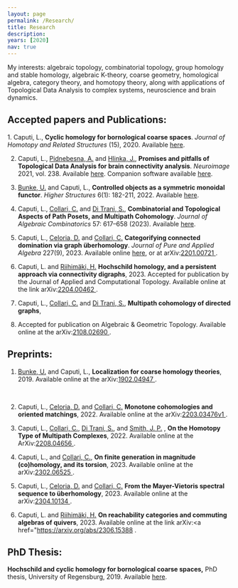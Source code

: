 ```yaml
---
layout: page
permalink: /Research/
title: Research
description: 
years: [2020]
nav: true
---
```


My interests: algebraic topology, combinatorial topology, group homology and stable homology, algebraic K-theory, coarse geometry, homological algebra, category theory,
and homotopy theory, along with applications of Topological Data Analysis to complex systems, neuroscience and brain dynamics.

<p class=bold><h2>Accepted papers and Publications:</h2></p>
1. Caputi, L., <b>Cyclic homology for bornological coarse spaces</b>. <i>Journal of Homotopy and Related Structures</i> (15), 2020. 
Available  <a  href='https://doi.org/10.1007/s40062-020-00263-3'> here<a/>.

2. Caputi, L., <a href="http://cobra.cs.cas.cz/wiki/pmwiki.php/Main/AnnaPidnebesna"> Pidnebesna, A.</a> and 
<a href="https://uivty.cs.cas.cz/~hlinka/"> Hlinka, J.</a>, 
<b>Promises and pitfalls of Topological Data Analysis for brain connectivity analysis</b>. <i>Neuroimage</i> 2021, vol. 238. 
Available  <a  href='https://doi.org/10.1016/j.neuroimage.2021.118245'> here<a/>. 
Companion software available  <a  href='https://github.com/cobragroup/TDA_brain_connectivity'> here<a/>.

3. <a href="http://www.uni-regensburg.de/Fakultaeten/nat_Fak_I/Bunke/index.html"> Bunke, U.</a> and Caputi, L., 
<b>Controlled objects as a symmetric monoidal functor</b>. <i>Higher Structures</i> 6(1): 182-211, 2022. 
Available <a  href='https://higher-structures.math.cas.cz/api/files/issues/Vol6Iss1/BunkeCaputi'> here<a/>.

4. Caputi, L., <a href="https://sites.google.com/view/carlocollari/home"> Collari, C.</a> and 
<a href="https://sites.google.com/view/sabino-di-trani-web-page/home-page"> Di Trani, S.</a>, 
<b>Combinatorial and Topological Aspects of Path Posets, and Multipath Cohomology</b>. 
<i>Journal of Algebraic Combinatorics</i> 57: 617–658 (2023). Available
 <a  href='https://link.springer.com/article/10.1007/s10801-022-01180-9'> here<a/>.

5. Caputi, L., <a href="https://sites.google.com/view/danieleceloria/"> Celoria, D.</a> and 
<a href="https://sites.google.com/view/carlocollari/home"> Collari, C.</a> 
<b>Categorifying connected domination via graph überhomology</b>. 
<i>Journal of Pure and Applied Algebra</i> 227(9), 2023. Available online <a href='https://www.sciencedirect.com/science/article/abs/pii/S0022404923000646'> here<a/>, or at arXiv:<a href="https://arxiv.org/abs/2201.00721">2201.00721 </a>.

6. Caputi, L. and <a href="https://www.kth.se/profile/henrir?l=en"> Riihimäki, H.</a> 
<b>Hochschild homology, and a persistent approach via connectivity digraphs</b>, 2023. Accepted for publication by the Journal of Applied and Computational
Topology. Available online at the link arXiv:<a href="https://arxiv.org/abs/2204.00462">2204.00462 </a>.

7. Caputi, L., <a href="https://sites.google.com/view/carlocollari/home"> Collari, C.</a> and 
<a href="https://sites.google.com/view/sabino-di-trani-web-page/home-page"> Di Trani, S.</a>, <b>Multipath cohomology of directed graphs</b>, 
2021. Accepted for publication on Algebraic & Geometric Topology. Available online at the arXiv:<a href="https://arxiv.org/abs/2108.02690">2108.02690 </a>.


<p class=naka><h2>Preprints:</h2></p>

1. <a href="http://www.uni-regensburg.de/Fakultaeten/nat_Fak_I/Bunke/index.html"> Bunke, U.</a> and Caputi, L.,
 <b>Localization for coarse homology theories</b>, 2019. Available online at the arXiv:<a href="https://arxiv.org/abs/1902.04947">1902.04947 </a>.
<br>


2. Caputi, L., <a href="https://sites.google.com/view/danieleceloria/"> Celoria, D.</a> and <a href="https://sites.google.com/view/carlocollari/home"> Collari, C.</a> <b>Monotone cohomologies and oriented matchings</b>, 2022. Available online at the arXiv:<a href="https://arxiv.org/abs/2203.03476v1">2203.03476v1 </a>.


3. Caputi, L., <a href="https://sites.google.com/view/carlocollari/home"> Collari, C.</a>, 
<a href="https://sites.google.com/view/sabino-di-trani-web-page/home-page"> Di Trani, S.</a>, and
<a href="https://jasonpsmith.github.io/"> Smith, J. P.</a>
, <b>On the Homotopy Type of Multipath Complexes</b>, 2022. Available online at the 
ArXiv:<a href="https://arxiv.org/abs/2208.04656">2208.04656 </a>.

4. Caputi, L., and <a href="https://sites.google.com/view/carlocollari/home"> Collari, C.</a>, 
<b>On finite generation in magnitude (co)homology, and its torsion</b>, 2023. Available online at the arXiv:<a href="https://arxiv.org/abs/2302.06525">2302.06525 </a>.

5. Caputi, L., <a href="https://sites.google.com/view/danieleceloria/"> Celoria, D.</a> and 
<a href="https://sites.google.com/view/carlocollari/home"> Collari, C.</a> <b>From the Mayer-Vietoris spectral sequence to überhomology</b>, 2023. Available online at the arXiv:<a href="https://arxiv.org/abs/2304.10134">2304.10134 </a>.

6. Caputi, L. and <a href="https://www.kth.se/profile/henrir?l=en"> Riihimäki, H.</a> 
<b>On reachability categories and commuting algebras of quivers</b>, 2023.  Available online at the link arXiv:<a href="https://arxiv.org/abs/2306.15388 </a>.

<p class=bold><h2>PhD Thesis:</h2></p>
<b> Hochschild and cyclic homology for bornological coarse spaces,</b> PhD thesis, University of Regensburg, 2019. Available <a href="https://epub.uni-regensburg.de/40219/"> here</a>.

